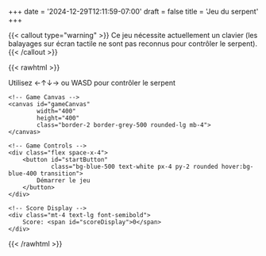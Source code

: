 +++
date = '2024-12-29T12:11:59-07:00'
draft = false
title = 'Jeu du serpent'
+++

{{< callout type="warning" >}}
  Ce jeu nécessite actuellement un clavier (les balayages sur écran tactile ne sont pas reconnus pour contrôler le serpent).
{{< /callout >}}

{{< rawhtml >}}
<div class="flex flex-col items-center">
    <p>Utilisez ←↑↓→ ou WASD pour contrôler le serpent</p>
    
    <!-- Game Canvas -->
    <canvas id="gameCanvas" 
            width="400" 
            height="400" 
            class="border-2 border-grey-500 rounded-lg mb-4">
    </canvas>

    <!-- Game Controls -->
    <div class="flex space-x-4">
        <button id="startButton" 
                class="bg-blue-500 text-white px-4 py-2 rounded hover:bg-blue-400 transition">
            Démarrer le jeu
        </button>
    </div>

    <!-- Score Display -->
    <div class="mt-4 text-lg font-semibold">
        Score: <span id="scoreDisplay">0</span>
    </div>
</div>

<script defer src="/js/snake.js"></script>
{{< /rawhtml >}}

